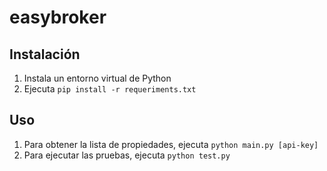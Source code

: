 # easybroker

## Instalación
1. Instala un entorno virtual de Python
2. Ejecuta `pip install -r requeriments.txt`

## Uso
1. Para obtener la lista de propiedades, ejecuta `python main.py [api-key]`
2. Para ejecutar las pruebas, ejecuta `python test.py`